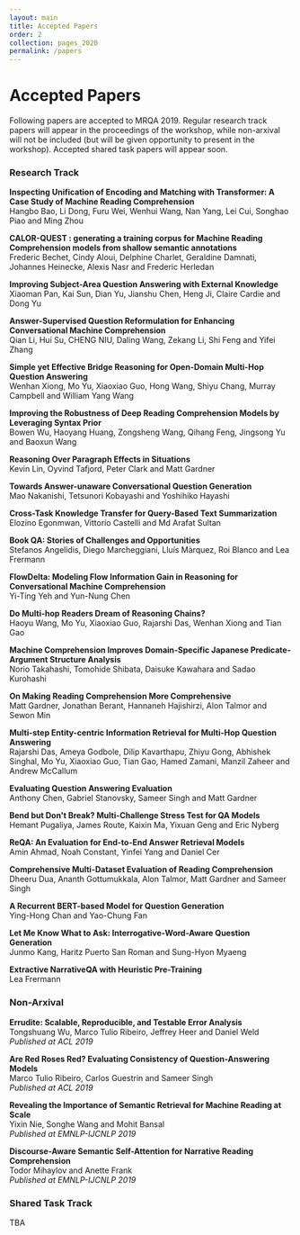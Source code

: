 ```yaml
---
layout: main
title: Accepted Papers
order: 2
collection: pages_2020
permalink: /papers
---
```

# Accepted Papers

Following papers are accepted to MRQA 2019.
Regular research track papers will appear in the proceedings of the workshop, 
while non-arxival will not be included (but will be given opportunity to present in the workshop).
Accepted shared task papers will appear soon.

### Research Track

**Inspecting Unification of Encoding and Matching with Transformer: A Case Study of Machine Reading Comprehension**<br>
Hangbo Bao, Li Dong, Furu Wei, Wenhui Wang, Nan Yang, Lei Cui, Songhao Piao and Ming Zhou


**CALOR-QUEST : generating a training corpus for Machine Reading Comprehension models from shallow semantic annotations**<br>
Frederic Bechet, Cindy Aloui, Delphine Charlet, Geraldine Damnati, Johannes Heinecke, Alexis Nasr and Frederic Herledan


**Improving Subject-Area Question Answering with External Knowledge**<br>
Xiaoman Pan, Kai Sun, Dian Yu, Jianshu Chen, Heng Ji, Claire Cardie and Dong Yu


**Answer-Supervised Question Reformulation for Enhancing Conversational Machine Comprehension**<br>
Qian Li, Hui Su, CHENG NIU, Daling Wang, Zekang Li, Shi Feng and Yifei Zhang


**Simple yet Effective Bridge Reasoning for Open-Domain Multi-Hop Question Answering**<br>
Wenhan Xiong, Mo Yu, Xiaoxiao Guo, Hong Wang, Shiyu Chang, Murray Campbell and William Yang Wang


**Improving the Robustness of Deep Reading Comprehension Models by Leveraging Syntax Prior**<br>
Bowen Wu, Haoyang Huang, Zongsheng Wang, Qihang Feng, Jingsong Yu and Baoxun Wang


**Reasoning Over Paragraph Effects in Situations**<br>
Kevin Lin, Oyvind Tafjord, Peter Clark and Matt Gardner


**Towards Answer-unaware Conversational Question Generation**<br>
Mao Nakanishi, Tetsunori Kobayashi and Yoshihiko Hayashi


**Cross-Task Knowledge Transfer for Query-Based Text Summarization**<br>
Elozino Egonmwan, Vittorio Castelli and Md Arafat Sultan


**Book QA: Stories of Challenges and Opportunities**<br>
Stefanos Angelidis, Diego Marcheggiani, Lluís Màrquez, Roi Blanco and Lea Frermann


**FlowDelta: Modeling Flow Information Gain in Reasoning for Conversational Machine Comprehension**<br>
Yi-Ting Yeh and Yun-Nung Chen


**Do Multi-hop Readers Dream of Reasoning Chains?**<br>
Haoyu Wang, Mo Yu, Xiaoxiao Guo, Rajarshi Das, Wenhan Xiong and Tian Gao


**Machine Comprehension Improves Domain-Specific Japanese Predicate-Argument Structure Analysis**<br>
Norio Takahashi, Tomohide Shibata, Daisuke Kawahara and Sadao Kurohashi


**On Making Reading Comprehension More Comprehensive**<br>
Matt Gardner, Jonathan Berant, Hannaneh Hajishirzi, Alon Talmor and Sewon Min


**Multi-step Entity-centric Information Retrieval for Multi-Hop Question Answering**<br>
Rajarshi Das, Ameya Godbole, Dilip Kavarthapu, Zhiyu Gong, Abhishek Singhal, Mo Yu, Xiaoxiao Guo, Tian Gao, Hamed Zamani, Manzil Zaheer and Andrew McCallum


**Evaluating Question Answering Evaluation**<br>
Anthony Chen, Gabriel Stanovsky, Sameer Singh and Matt Gardner


**Bend but Don't Break? Multi-Challenge Stress Test for QA Models**<br>
Hemant Pugaliya, James Route, Kaixin Ma, Yixuan Geng and Eric Nyberg


**ReQA: An Evaluation for End-to-End Answer Retrieval Models**<br>
Amin Ahmad, Noah Constant, Yinfei Yang and Daniel Cer


**Comprehensive Multi-Dataset Evaluation of Reading Comprehension**<br>
Dheeru Dua, Ananth Gottumukkala, Alon Talmor, Matt Gardner and Sameer Singh


**A Recurrent BERT-based Model for Question Generation**<br>
Ying-Hong Chan and Yao-Chung Fan


**Let Me Know What to Ask: Interrogative-Word-Aware Question Generation**<br>
Junmo Kang, Haritz Puerto San Roman and Sung-Hyon Myaeng


**Extractive NarrativeQA with Heuristic Pre-Training**<br>
Lea Frermann


### Non-Arxival
**Errudite: Scalable, Reproducible, and Testable Error Analysis**<br>
Tongshuang Wu, Marco Tulio Ribeiro, Jeffrey Heer and Daniel Weld<br>
*Published at ACL 2019*


**Are Red Roses Red? Evaluating Consistency of Question-Answering Models**<br>
Marco Tulio Ribeiro, Carlos Guestrin and Sameer Singh<br>
*Published at ACL 2019*


**Revealing the Importance of Semantic Retrieval for Machine Reading at Scale**<br>
Yixin Nie, Songhe Wang and Mohit Bansal<br>
*Published at EMNLP-IJCNLP 2019*



**Discourse-Aware Semantic Self-Attention for Narrative Reading Comprehension**<br>
Todor Mihaylov and Anette Frank<br>
*Published at EMNLP-IJCNLP 2019*

### Shared Task Track
TBA
